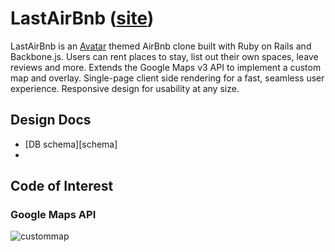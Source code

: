 # LastAirBnb ([site][site])
LastAirBnb is an [Avatar][avatarwiki] themed AirBnb clone built with Ruby on Rails and Backbone.js. Users can rent places to stay, list out their own spaces, leave reviews and more. 
Extends the Google Maps v3 API to implement a custom map and overlay.
Single-page client side rendering for a fast, seamless user experience.
Responsive design for usability at any size.



[site]: http://lastairbnb.com
[avatarwiki]: http://en.wikipedia.org/wiki/Avatar:_The_Last_Airbender

## Design Docs
* [DB schema][schema]
* 

## Code of Interest

### Google Maps API

![custommap](https://s3-us-west-1.amazonaws.com/lastairbnb/github/custommap)

